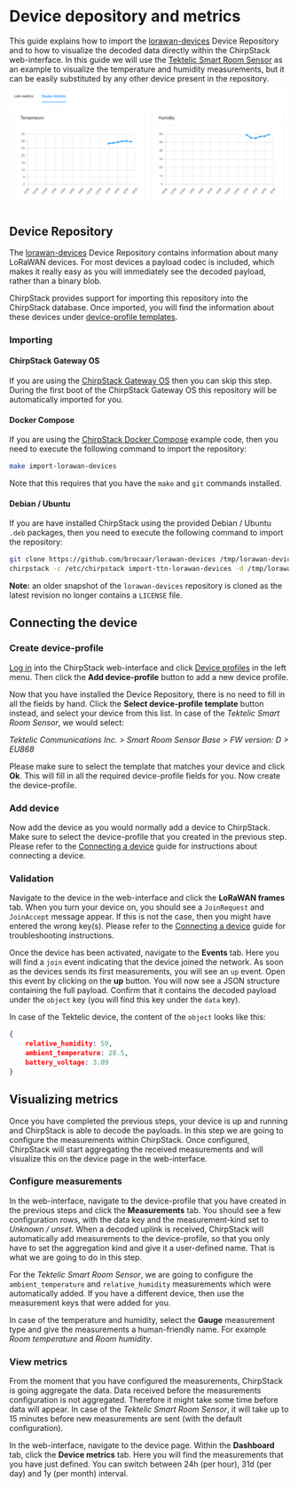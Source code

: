 # Device depository and metrics

This guide explains how to import the [lorawan-devices](https://github.com/TheThingsNetwork/lorawan-devices)
Device Repository and to how to visualize the decoded data directly within
the ChirpStack web-interface. In this guide we will use the [Tektelic Smart Room Sensor](https://tektelic.com/products/sensors/comfort-base-smart-room-sensor/)
as an example to visualize the temperature and humidity measurements, but it can
be easily substituted by any other device present in the repository.

![device metrics](device-metrics.png)

<!-- toc -->

## Device Repository

The [lorawan-devices](https://github.com/TheThingsNetwork/lorawan-devices)
Device Repository contains information about many LoRaWAN devices. For most
devices a payload codec is included, which makes it really easy as you will
immediately see the decoded payload, rather than a binary blob.

ChirpStack provides support for importing this repository into the ChirpStack
database. Once imported, you will find the information about these devices
under [device-profile templates](../chirpstack/use/device-profile-templates.md).

### Importing

#### ChirpStack Gateway OS

If you are using the [ChirpStack Gateway OS](../chirpstack-gateway-os/index.md)
then you can skip this step. During the first boot of the ChirpStack Gateway OS
this repository will be automatically imported for you.

#### Docker Compose

If you are using the [ChirpStack Docker Compose](https://github.com/brocaar/chirpstack-docker)
example code, then you need to execute the following command to import the
repository:

```bash
make import-lorawan-devices
```

Note that this requires that you have the `make` and `git` commands installed.

#### Debian / Ubuntu

If you are have installed ChirpStack using the provided Debian / Ubuntu `.deb`
packages, then you need to execute the following command to import the
repository:

```bash
git clone https://github.com/brocaar/lorawan-devices /tmp/lorawan-devices
chirpstack -c /etc/chirpstack import-ttn-lorawan-devices -d /tmp/lorawan-devices
```

**Note:** an older snapshot of the `lorawan-devices` repository is cloned as the
latest revision no longer contains a `LICENSE` file.

## Connecting the device

### Create device-profile

[Log in](../chirpstack/use/login.md) into the ChirpStack web-interface and click
[Device profiles](../chirpstack/use/device-profiles.md) in the left menu. Then
click the **Add device-profile** button to add a new device profile.

Now that you have installed the Device Repository, there is no need to fill
in all the fields by hand. Click the **Select device-profile template** button
instead, and select your device from this list. In case of the _Tektelic Smart
Room Sensor_, we would select:

_Tektelic Communications Inc. > Smart Room Sensor Base >  FW version: D > EU868_

Please make sure to select the template that matches your device and click **Ok**.
This will fill in all the required device-profile fields for you. Now create the
device-profile.

### Add device

Now add the device as you would normally add a device to ChirpStack. Make sure
to select the device-profile that you created in the previous step. Please
refer to the [Connecting a device](connect-device.md) guide for instructions
about connecting a device.

### Validation

Navigate to the device in the web-interface and click the **LoRaWAN frames** tab.
When you turn your device on, you should see a `JoinRequest` and `JoinAccept`
message appear. If this is not the case, then you might have entered the wrong
key(s). Please refer to the [Connecting a device](connect-device.md) guide for
troubleshooting instructions.

Once the device has been activated, navigate to the **Events** tab. Here you
will find a `join` event indicating that the device joined the network. As soon
as the devices sends its first measurements, you will see an `up` event. Open
this event by clicking on the **up** button. You will now see a JSON structure
containing the full payload. Confirm that it contains the decoded payload under
the `object` key (you will find this key under the `data` key).

In case of the Tektelic device, the content of the `object` looks like this:

```json
{
	relative_humidity: 59,
	ambient_temperature: 28.5,
	battery_voltage: 3.09
}
```

## Visualizing metrics

Once you have completed the previous steps, your device is up and running and
ChirpStack is able to decode the payloads. In this step we are going to
configure the measurements within ChirpStack. Once configured, ChirpStack will
start aggregating the received measurements and will visualize this on the
device page in the web-interface.

### Configure measurements

In the web-interface, navigate to the device-profile that you have created in
the previous steps and click the **Measurements** tab. You should see a few
configuration rows, with the data key and the measurement-kind set to
*Unknown / unset*. When a decoded uplink is received, ChirpStack will
automatically add measurements to the device-profile, so that you only have to
set the aggregation kind and give it a user-defined name. That is what we are
going to do in this step.

For the _Tektelic Smart Room Sensor_, we are going to configure the `ambient_temperature`
and `relative_humidity` measurements which were automatically added. If you
have a different device, then use the measurement keys that were added for you.

In case of the temperature and humidity, select the **Gauge** measurement type
and give the measurements a human-friendly name. For example _Room temperature_ and
_Room humidity_.

### View metrics

From the moment that you have configured the measurements, ChirpStack is going
aggregate the data. Data received before the measurements configuration is not
aggregated. Therefore it might take some time before data will appear. In case
of the *Tektelic Smart Room Sensor*, it will take up to 15 minutes before new
measurements are sent (with the default configuration).

In the web-interface, navigate to the device page. Within the **Dashboard**
tab, click the **Device metrics** tab. Here you will find the measurements
that you have just defined. You can switch between 24h (per hour), 31d (per day)
and 1y (per month) interval.
